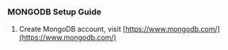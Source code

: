 ### MONGODB Setup Guide

1. Create MongoDB account, visit [https://www.mongodb.com/](https://www.mongodb.com/)
